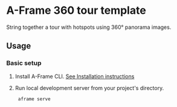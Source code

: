 # A-Frame 360 tour template

String together a tour with hotspots using 360&deg; panorama images.

## Usage

### Basic setup

1. Install A-Frame CLI.   [See Installation instructions](https://github.com/aframevr-userland/aframe-cli/blob/master/README.md)

3. Run local development server from your project's directory.
   ```bash
    aframe serve
   ```